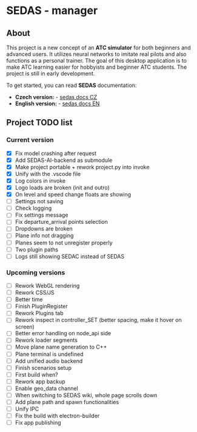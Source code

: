 # SEDAS - manager

## About

This project is a new concept of an **ATC simulator** for both beginners and advanced users. It utilizes neural networks to imitate real pilots and also functions as a personal trainer. The goal of this desktop application is to make ATC learning easier for hobbyists and beginner ATC students. The project is still in early development.

To get started, you can read **SEDAS** documentation: 
- **Czech version:** - [sedas docs CZ](https://sedas-docs.readthedocs.io/cs/latest/)
- **English version:** - [sedas docs EN](https://sedas-docs.readthedocs.io/en/latest/)

## Project TODO list

### Current version

- [x] Fix model crashing after request
- [x] Add SEDAS-AI-backend as submodule
- [x] Make project portable + rework project.py into invoke
- [x] Unify with the .vscode file
- [x] Log colors in invoke
- [x] Logo loads are broken (init and outro)
- [x] On level and speed change floats are showing
- [ ] Settings not saving
- [ ] Check logging
- [ ] Fix settings message
- [ ] Fix departure_arrival points selection
- [ ] Dropdowns are broken
- [ ] Plane info not dragging
- [ ] Planes seem to not unregister properly
- [ ] Two plugin paths
- [ ] Logs still showing SEDAC instead of SEDAS

### Upcoming versions

- [ ] Rework WebGL rendering
- [ ] Rework CSS/JS
- [ ] Better time
- [ ] Finish PluginRegister
- [ ] Rework Plugins tab
- [ ] Rework inspect in controller_SET (better spacing, make it hover on screen)
- [ ] Better error handling on node_api side
- [ ] Rework loader segments
- [ ] Move plane name generation to C++
- [ ] Plane terminal is undefined
- [ ] Add unified audio backend
- [ ] Finish scenarios setup
- [ ] First build when?
- [ ] Rework app backup
- [ ] Enable geo_data channel
- [ ] When switching to SEDAS wiki, whole page scrolls down
- [ ] Add plane path and spawn functionalities
- [ ] Unify IPC
- [ ] Fix the build with electron-builder
- [ ] Fix app publishing
